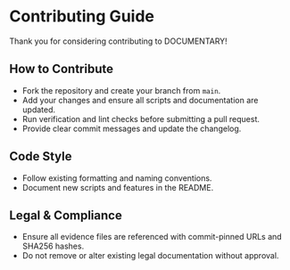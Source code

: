 # Contributing Guide

Thank you for considering contributing to DOCUMENTARY!

## How to Contribute
- Fork the repository and create your branch from `main`.
- Add your changes and ensure all scripts and documentation are updated.
- Run verification and lint checks before submitting a pull request.
- Provide clear commit messages and update the changelog.

## Code Style
- Follow existing formatting and naming conventions.
- Document new scripts and features in the README.

## Legal & Compliance
- Ensure all evidence files are referenced with commit-pinned URLs and SHA256 hashes.
- Do not remove or alter existing legal documentation without approval.
